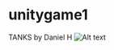 # unitygame1
TANKS by Daniel H 
![Alt text](https://github.com/savage47/unitygame1/blob/master/screenshot/captureTANKS.png "Start Screen")
